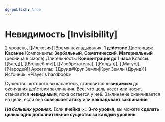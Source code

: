 ```yaml
---
dg-publish: true
---
```

# Невидимость [Invisibility]
2 уровень, [[Иллюзия]]
Время накладывания: **1 действие**
Дистанция: **Касание**
Компоненты: **Вербальный**, **Соматический**, **Материальный** (ресница в смоле)
Длительность: **Концентрация до 1 часа**
Классы: [[Бард]], [[Волшебник]], [[Изобретатель]], [[Колдун]], [[Магус]], [[Чародей]]
Архетипы: [[Друид#Круг Земли|Круг Земли (Друид)]]
Источник: «Player's handbook»

Существо, которого вы касаетесь, становится **невидимым** до окончания действия заклинания. Все, что цель несет или носит, становится **невидимым**, пока остается у неё. Заклинание оканчивается на цели, если она **совершает атаку** или **накладывает заклинание**

**_На больших уровнях._** Если **ячейка >= 3-го уровня**, вы можете **сделать целью одно дополнительное существо за каждый уровень**